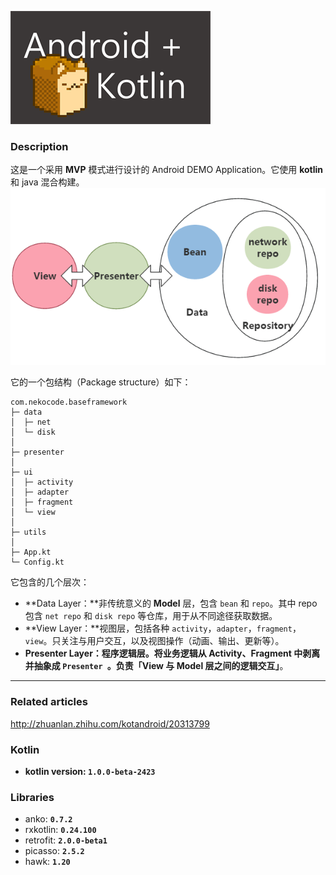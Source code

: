 ![](art/logo.png)

### Description
这是一个采用 **MVP** 模式进行设计的 Android DEMO Application。它使用 **kotlin** 和 java 混合构建。
![](art/layer.png)

它的一个包结构（Package structure）如下：
```
com.nekocode.baseframework
├─ data
│  ├─ net
│  └─ disk
│ 
├─ presenter
│ 
├─ ui
│  ├─ activity
│  ├─ adapter
│  ├─ fragment
│  └─ view
│ 
├─ utils
│ 
├─ App.kt
└─ Config.kt
```

它包含的几个层次：
- **Data Layer：**非传统意义的 **Model** 层，包含 `bean` 和 `repo`。其中 repo 包含 `net repo` 和 `disk repo` 等仓库，用于从不同途径获取数据。
- **View Layer：**视图层，包括各种 `activity`，`adapter`，`fragment`，`view`。只关注与用户交互，以及视图操作（动画、输出、更新等）。
- **Presenter Layer：**程序逻辑层。将业务逻辑从 Activity、Fragment 中剥离并抽象成 `Presenter `。负责**「View 与 Model 层之间的逻辑交互」**。

---

### Related articles
http://zhuanlan.zhihu.com/kotandroid/20313799


### Kotlin
- **kotlin version: `1.0.0-beta-2423`**


### Libraries
- anko: **`0.7.2`**
- rxkotlin: **`0.24.100`**
- retrofit: **`2.0.0-beta1`**
- picasso: **`2.5.2`**
- hawk: **`1.20`**

